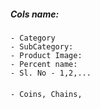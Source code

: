 ##### Cols name:
    - Category
    - SubCategory:
    - Product Image:
    - Percent name:
    - Sl. No - 1,2,... 

#### 
    - Coins, Chains, 